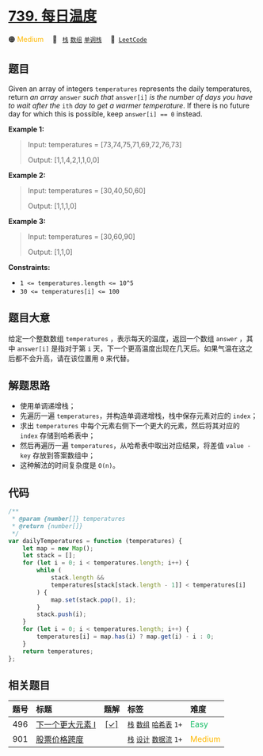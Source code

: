 # [739. 每日温度](https://leetcode.com/problems/daily-temperatures)

🟠 <font color=#ffb800>Medium</font>&emsp; 🔖&ensp; [`栈`](/tag/stack.md) [`数组`](/tag/array.md) [`单调栈`](/tag/monotonic-stack.md)&emsp; 🔗&ensp;[`LeetCode`](https://leetcode.com/problems/daily-temperatures)

## 题目

Given an array of integers `temperatures` represents the daily temperatures,
return _an array_ `answer` _such that_ `answer[i]` _is the number of days you
have to wait after the_ `ith` _day to get a warmer temperature_. If there is
no future day for which this is possible, keep `answer[i] == 0` instead.

**Example 1:**

> Input: temperatures = [73,74,75,71,69,72,76,73]
>
> Output: [1,1,4,2,1,1,0,0]

**Example 2:**

> Input: temperatures = [30,40,50,60]
>
> Output: [1,1,1,0]

**Example 3:**

> Input: temperatures = [30,60,90]
>
> Output: [1,1,0]

**Constraints:**

- `1 <= temperatures.length <= 10^5`
- `30 <= temperatures[i] <= 100`

## 题目大意

给定一个整数数组 `temperatures` ，表示每天的温度，返回一个数组 `answer` ，其中 `answer[i]` 是指对于第 `i` 天，下一个更高温度出现在几天后。如果气温在这之后都不会升高，请在该位置用 `0` 来代替。

## 解题思路

- 使用单调递增栈；
- 先遍历一遍 `temperatures`，并构造单调递增栈，栈中保存元素对应的 `index`；
- 求出 `temperatures` 中每个元素右侧下一个更大的元素，然后将其对应的 `index` 存储到哈希表中；
- 然后再遍历一遍 `temperatures`，从哈希表中取出对应结果，将差值 `value - key` 存放到答案数组中；
- 这种解法的时间复杂度是 `O(n)`。

## 代码

```javascript
/**
 * @param {number[]} temperatures
 * @return {number[]}
 */
var dailyTemperatures = function (temperatures) {
	let map = new Map();
	let stack = [];
	for (let i = 0; i < temperatures.length; i++) {
		while (
			stack.length &&
			temperatures[stack[stack.length - 1]] < temperatures[i]
		) {
			map.set(stack.pop(), i);
		}
		stack.push(i);
	}
	for (let i = 0; i < temperatures.length; i++) {
		temperatures[i] = map.has(i) ? map.get(i) - i : 0;
	}
	return temperatures;
};
```

## 相关题目

<!-- prettier-ignore -->
| 题号 | 标题 | 题解 | 标签 | 难度 |
| :------: | :------ | :------: | :------ | :------ |
| 496 | [下一个更大元素 I](https://leetcode.com/problems/next-greater-element-i) | [[✓]](/problem/0496.md) |  [`栈`](/tag/stack.md) [`数组`](/tag/array.md) [`哈希表`](/tag/hash-table.md) `1+` | <font color=#15bd66>Easy</font> |
| 901 | [股票价格跨度](https://leetcode.com/problems/online-stock-span) |  |  [`栈`](/tag/stack.md) [`设计`](/tag/design.md) [`数据流`](/tag/data-stream.md) `1+` | <font color=#ffb800>Medium</font> |
